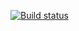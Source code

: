 [![Build status](https://ci.appveyor.com/api/projects/status/wa1f1rwe7nrw5cl8?svg=true)](https://ci.appveyor.com/project/TD2022tuyana/page-object-s)
